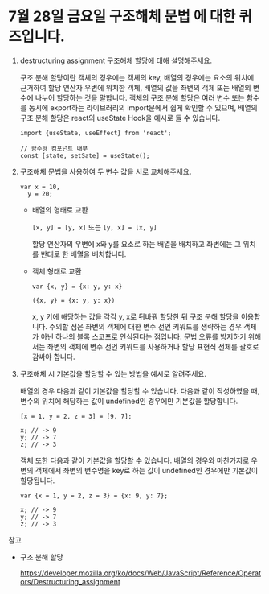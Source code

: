 # 7월 28일 금요일 구조해체 문법 에 대한 퀴즈입니다.

1. destructuring assignment 구조해체 할당에 대해 설명해주세요.

    구조 분해 할당이란 객체의 경우에는 객체의 key, 배열의 경우에는 요소의 위치에 근거하여 할당 연산자 우변에 위치한 객체, 배열의 값을 좌변의 객체 또는 배열의 변수에 나누어 할당하는 것을 말합니다. 객체의 구조 분해 할당은 여러 변수 또는 함수를 동시에 export하는 라이브러리의 import문에서 쉽게 확인할 수 있으며, 배열의 구조 분해 할당은 react의 useState Hook을 예시로 들 수 있습니다.

    ```
    import {useState, useEffect} from 'react';

    // 함수형 컴포넌트 내부
    const [state, setSate] = useState();
    ```

2. 구조해체 문법을 사용하여 두 변수 값을 서로 교체해주세요.

    ```
    var x = 10,
      y = 20;
    ```

    - 배열의 형태로 교환

      `[x, y] = [y, x]` 또는 `[y, x] = [x, y]`

      할당 연산자의 우변에 x와 y를 요소로 하는 배열을 배치하고 좌변에는 그 위치를 반대로 한 배열을 배치합니다.

    - 객체 형태로 교환

      `var {x, y} = {x: y, y: x}`

      `({x, y} = {x: y, y: x})`

      x, y 키에 해당하는 값을 각각 y, x로 뒤바꿔 할당한 뒤 구조 분해 할당을 이용합니다. 주의할 점은 좌변의 객체에 대한 변수 선언 키워드를 생략하는 경우 객체가 아닌 하나의 블록 스코프로 인식된다는 점입니다. 문법 오류를 방지하기 위해서는 좌변의 객체에 변수 선언 키워드를 사용하거나 할당 표현식 전체를 괄호로 감싸야 합니다.

3. 구조해체 시 기본값을 할당할 수 있는 방법을 예시로 알려주세요.

    배열의 경우 다음과 같이 기본값을 할당할 수 있습니다. 다음과 같이 작성하였을 때, 변수의 위치에 해당하는 값이 undefined인 경우에만 기본값을 할당합니다.

    ```
    [x = 1, y = 2, z = 3] = [9, 7];

    x; // -> 9
    y; // -> 7
    z; // -> 3
    ```

    객체 또한 다음과 같이 기본값을 할당할 수 있습니다. 배열의 경우와 마찬가지로 우변의 객체에서 좌변의 변수명을 key로 하는 값이 undefined인 경우에만 기본값이 할당됩니다.

    ```
    var {x = 1, y = 2, z = 3} = {x: 9, y: 7};

    x; // -> 9
    y; // -> 7
    z; // -> 3
    ```


참고

- 구조 분해 할당

  https://developer.mozilla.org/ko/docs/Web/JavaScript/Reference/Operators/Destructuring_assignment